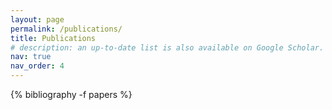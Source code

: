 ```yaml
---
layout: page
permalink: /publications/
title: Publications
# description: an up-to-date list is also available on Google Scholar.
nav: true
nav_order: 4
---
```

<!-- _pages/publications.md -->
<div class="publications">

{% bibliography -f papers %} 

</div>

<!-- {{ site.scholar.bibliography }} -->